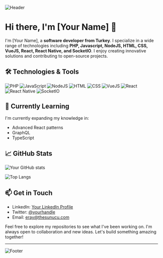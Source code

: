 ![Header]([https://your-image-url.com](https://1.gravatar.com/avatar/da43ec96ae0ea0a089f147c57e20818e9067658a88cfedc5b94088f5f59198a6?size=512))

# Hi there, I'm [Your Name] 👋

I'm [Your Name], a **software developer from Turkey**. I specialize in a wide range of technologies including **PHP, Javascript, NodeJS, HTML, CSS, VueJS, React, React Native, and SocketIO**. I enjoy creating innovative solutions and contributing to open-source projects.

## 🛠 Technologies & Tools

![PHP](https://img.shields.io/badge/PHP-777BB4?style=for-the-badge&logo=php&logoColor=white)
![JavaScript](https://img.shields.io/badge/JavaScript-F7DF1E?style=for-the-badge&logo=javascript&logoColor=black)
![NodeJS](https://img.shields.io/badge/Node.js-339933?style=for-the-badge&logo=nodedotjs&logoColor=white)
![HTML](https://img.shields.io/badge/HTML5-E34F26?style=for-the-badge&logo=html5&logoColor=white)
![CSS](https://img.shields.io/badge/CSS3-1572B6?style=for-the-badge&logo=css3&logoColor=white)
![VueJS](https://img.shields.io/badge/Vue.js-4FC08D?style=for-the-badge&logo=vuejs&logoColor=white)
![React](https://img.shields.io/badge/React-61DAFB?style=for-the-badge&logo=react&logoColor=black)
![React Native](https://img.shields.io/badge/React_Native-61DAFB?style=for-the-badge&logo=react&logoColor=black)
![SocketIO](https://img.shields.io/badge/Socket.IO-010101?style=for-the-badge&logo=socketdotio&logoColor=white)

## 🌱 Currently Learning

I'm currently expanding my knowledge in:

- Advanced React patterns
- GraphQL
- TypeScript

## 📈 GitHub Stats

![Your GitHub stats](https://github-readme-stats.vercel.app/api?username=nanoeray&show_icons=true&theme=radical)

![Top Langs](https://github-readme-stats.vercel.app/api/top-langs/?username=nanoeray&layout=compact&theme=radical)

## 📫 Get in Touch

- LinkedIn: [Your LinkedIn Profile](https://linkedin.com/in/eraytugrul)
- Twitter: [@yourhandle](https://twitter.com/eraytugrul)
- Email: eray@thesunucu.com

Feel free to explore my repositories to see what I've been working on. I'm always open to collaboration and new ideas. Let's build something amazing together!

---

![Footer]([https://your-image-url.com](https://1.gravatar.com/avatar/da43ec96ae0ea0a089f147c57e20818e9067658a88cfedc5b94088f5f59198a6?size=512))
